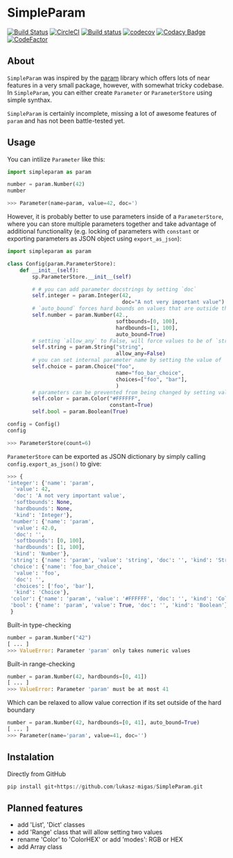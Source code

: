 # SimpleParam

[![Build Status](https://travis-ci.com/lukasz-migas/SimpleParam.svg?branch=master)](https://travis-ci.com/lukasz-migas/SimpleParam)
[![CircleCI](https://circleci.com/gh/lukasz-migas/SimpleParam.svg?style=svg)](https://circleci.com/gh/lukasz-migas/SimpleParam)
[![Build status](https://ci.appveyor.com/api/projects/status/518hbck32eaekp4w?svg=true)](https://ci.appveyor.com/project/lukasz-migas/simpleparam)
[![codecov](https://codecov.io/gh/lukasz-migas/SimpleParam/branch/master/graph/badge.svg)](https://codecov.io/gh/lukasz-migas/SimpleParam)
[![Codacy Badge](https://api.codacy.com/project/badge/Grade/775f9aedd36b49de9400362fe3a57918)](https://www.codacy.com/manual/lukasz-migas/SimpleParam?utm_source=github.com&utm_medium=referral&utm_content=lukasz-migas/SimpleParam&utm_campaign=Badge_Grade)
[![CodeFactor](https://www.codefactor.io/repository/github/lukasz-migas/simpleparam/badge)](https://www.codefactor.io/repository/github/lukasz-migas/simpleparam)

## About

`SimpleParam` was inspired by the [param](https://param.pyviz.org/) library which offers lots of near features in a very
small package, however, with somewhat tricky codebase. In `SimpleParam`, you can either create `Parameter` or
`ParameterStore` using simple synthax.

`SimpleParam` is certainly incomplete, missing a lot of awesome features of `param` and has not been battle-tested yet.

## Usage

You can intilize `Parameter` like this:

```python
import simpleparam as param

number = param.Number(42)
number

>>> Parameter(name=param, value=42, doc=')
```

However, it is probably better to use parameters inside of a `ParameterStore`, where you can store multiple parameters together and take advantage of additional functionality (e.g. locking of parameters with `constant` or exporting parameters as JSON object using `export_as_json`):

```python
import simpleparam as param

class Config(param.ParameterStore):
    def __init__(self):
        sp.ParameterStore.__init__(self)

        # # you can add parameter docstrings by setting `doc`
        self.integer = param.Integer(42,
                                     doc="A not very important value")
        # `auto_bound` forces hard bounds on values that are outside the specification
        self.number = param.Number(42.,
                                   softbounds=[0, 100],
                                   hardbounds=[1, 100],
                                   auto_bound=True)
        # setting `allow_any` to False, will force values to be of `str` instance
        self.string = param.String("string",
                                   allow_any=False)
        # you can set internal parameter name by setting the value of `name`
        self.choice = param.Choice("foo",
                                   name="foo_bar_choice",
                                   choices=["foo", "bar"],
                                   )
        # parameters can be prevented from being changed by setting value of `constant
        self.color = param.Color("#FFFFFF",
                                 constant=True)
        self.bool = param.Boolean(True)

config = Config()
config

>>> ParameterStore(count=6)
```

`ParameterStore` can be exported as JSON dictionary by simply calling `config.export_as_json()` to give:

```python
>>> {
'integer': {'name': 'param',
  'value': 42,
  'doc': 'A not very important value',
  'softbounds': None,
  'hardbounds': None,
  'kind': 'Integer'},
 'number': {'name': 'param',
  'value': 42.0,
  'doc': '',
  'softbounds': [0, 100],
  'hardbounds': [1, 100],
  'kind': 'Number'},
 'string': {'name': 'param', 'value': 'string', 'doc': '', 'kind': 'String'},
 'choice': {'name': 'foo_bar_choice',
  'value': 'foo',
  'doc': '',
  'choices': ['foo', 'bar'],
  'kind': 'Choice'},
 'color': {'name': 'param', 'value': '#FFFFFF', 'doc': '', 'kind': 'Color'},
 'bool': {'name': 'param', 'value': True, 'doc': '', 'kind': 'Boolean'}
 }
```

Built-in type-checking

```python
number = param.Number("42")
[ ... ]
>>> ValueError: Parameter 'param' only takes numeric values
```

Built-in range-checking

```python
number = param.Number(42, hardbounds=[0, 41])
[ ... ]
>>> ValueError: Parameter 'param' must be at most 41
```

Which can be relaxed to allow value correction if its set outside of the hard boundary

```python
number = param.Number(42, hardbounds=[0, 41], auto_bound=True)
[ ... ]
>>> Parameter(name='param', value=41, doc='')
```

## Instalation

Directly from GitHub

```python
pip install git+https://github.com/lukasz-migas/SimpleParam.git
```


## Planned features

- add 'List', 'Dict' classes
- add 'Range' class that will allow setting two values
- rename 'Color' to 'ColorHEX' or add 'modes': RGB or HEX
- add Array class 
